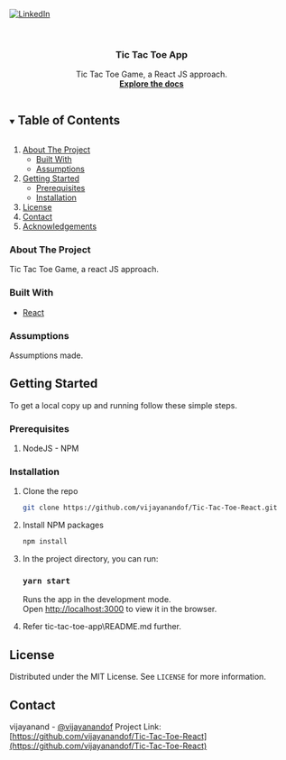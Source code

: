 <!-- PROJECT SHIELDS -->
<!--
*** I'm using markdown "reference style" links for readability.
*** Reference links are enclosed in brackets [ ] instead of parentheses ( ).
*** See the bottom of this document for the declaration of the reference variables
*** for contributors-url, forks-url, etc. This is an optional, concise syntax you may use.
*** https://www.markdownguide.org/basic-syntax/#reference-style-links
-->
[![LinkedIn][linkedin-shield]][linkedin-url]



<!-- PROJECT LOGO -->
<br />
<p align="center">
  <h3 align="center">Tic Tac Toe App</h3>

  <p align="center">
    Tic Tac Toe Game, a React JS approach.
    <br />
    <a href="https://github.com/vijayanandof/Tic-Tac-Toe-React/"><strong>Explore the docs</strong></a>
    <br />
  </p>
</p>



<!-- TABLE OF CONTENTS -->
<details open="open">
  <summary><h2 style="display: inline-block">Table of Contents</h2></summary>
  <ol>
    <li>
      <a href="#about-the-project">About The Project</a>
      <ul>
        <li><a href="#built-with">Built With</a></li>
        <li><a href="#assumptions">Assumptions</a></li>
      </ul>
    </li>
    <li>
      <a href="#getting-started">Getting Started</a>
      <ul>
        <li><a href="#prerequisites">Prerequisites</a></li>
        <li><a href="#installation">Installation</a></li>
      </ul>
    </li>
    <li><a href="#license">License</a></li>
    <li><a href="#contact">Contact</a></li>
    <li><a href="#acknowledgements">Acknowledgements</a></li>
  </ol>
</details>



<!-- ABOUT THE PROJECT -->
### About The Project
Tic Tac Toe Game, a react JS approach.

### Built With

* [React](https://reactjs.org/)

<!-- ABOUT THE PROJECT -->
### Assumptions

Assumptions made.


<!-- GETTING STARTED -->
## Getting Started

To get a local copy up and running follow these simple steps.

### Prerequisites
1. NodeJS - NPM

### Installation

1. Clone the repo
   ```sh
   git clone https://github.com/vijayanandof/Tic-Tac-Toe-React.git
   ```
2. Install NPM packages
   ```sh
   npm install
   ```
3. In the project directory, you can run:

    ### `yarn start`

    Runs the app in the development mode.\
    Open [http://localhost:3000](http://localhost:3000) to view it in the browser.

4. Refer tic-tac-toe-app\README.md further.

<!-- LICENSE -->
## License

Distributed under the MIT License. See `LICENSE` for more information.

<!-- CONTACT -->
## Contact

vijayanand - [@vijayanandof](https://twitter.com/vijayanandof)
Project Link: [https://github.com/vijayanandof/Tic-Tac-Toe-React](https://github.com/vijayanandof/Tic-Tac-Toe-React)

<!-- MARKDOWN LINKS & IMAGES -->
<!-- https://www.markdownguide.org/basic-syntax/#reference-style-links -->
[linkedin-shield]: https://img.shields.io/badge/-LinkedIn-black.svg?style=for-the-badge&logo=linkedin&colorB=555
[linkedin-url]: https://linkedin.com/in/vijayanandof
